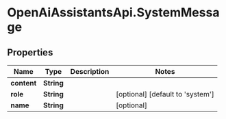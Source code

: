 # OpenAiAssistantsApi.SystemMessage

## Properties

Name | Type | Description | Notes
------------ | ------------- | ------------- | -------------
**content** | **String** |  | 
**role** | **String** |  | [optional] [default to &#39;system&#39;]
**name** | **String** |  | [optional] 


